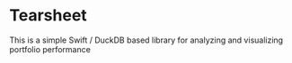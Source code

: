 # Tearsheet
This is a simple Swift / DuckDB based library for analyzing and visualizing portfolio performance
